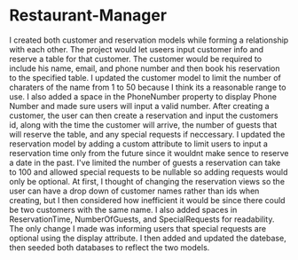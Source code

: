 # Restaurant-Manager
I created both customer and reservation models while forming a relationship with each other. The project would let useers input customer info and reserve a table for that customer. The customer would be required to include his name, email, and phone number and then book his reservation to the specified table. I updated the customer model to limit the number of charaters of the name from 1 to 50 because I think its a reasonable range to use. I also added a space in the PhoneNumber property to display Phone Number and made sure users will input a valid number. After creating a customer, the user can then create a reservation and input the customers id, along with the time the customer will arrive, the number of guests that will reserve the table, and any special requests if neccessary. I updated the reservation model by adding a custom attribute to limit users to input a reservation time only from the future since it wouldnt make sence to reserve a date in the past. I've limited the number of guests a reservation can take to 100 and allowed special requests to be nullable so adding requests would only be optional. At first, I thought of changing the reservation views so the user can have a drop down of customer names rather than ids when creating, but I then considered how inefficient it would be since there could be two customers with the same name. I also added spaces in ReservationTime, NumberOfGuests, and SpecialRequests for readability. The only change I made was informing users that special requests are optional using the display attribute. I then added and updated the datebase, then seeded both databases to reflect the two models.
